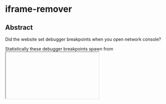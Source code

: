 # iframe-remover

## Abstract
Did the website set debugger breakpoints when you open network console?

Statistically these debugger breakpoints spawn from <iframe>.

This javascript snippet helps remove iframe. 

Simple yet powerful.😛
